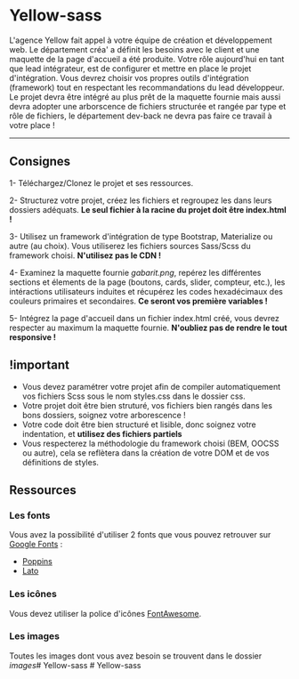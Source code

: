 # Yellow-sass
L'agence Yellow fait appel à votre équipe de création et développement web. Le département créa' a définit les besoins avec le client et une maquette de la page d'accueil a été produite. Votre rôle aujourd'hui en tant que lead intégrateur, est de configurer et mettre en place le projet d'intégration. Vous devrez choisir vos propres outils d'intégration (framework) tout en respectant les recommandations du lead développeur. Le projet devra être intégré au plus prêt de la maquette fournie mais aussi devra adopter une arborscence de fichiers structurée et rangée par type et rôle de fichiers, le département dev-back ne devra pas faire ce travail à votre place !

---

## Consignes

1- Téléchargez/Clonez le projet et ses ressources.

2- Structurez votre projet, créez les fichiers et regroupez les dans leurs dossiers adéquats. **Le seul fichier à la racine du projet doit être index.html !**

3- Utilisez un framework d'intégration de type Bootstrap, Materialize ou autre (au choix). Vous utiliserez les fichiers sources Sass/Scss du framework choisi. **N'utilisez pas le CDN !**

4- Examinez la maquette fournie *gabarit.png*, repérez les différentes sections et élements de la page (boutons, cards, slider, compteur, etc.), les intéractions utilisateurs induites et récupérez les codes hexadécimaux des couleurs primaires et secondaires. **Ce seront vos première variables !**

5- Intégrez la page d'accueil dans un fichier index.html créé, vous devrez respecter au maximum la maquette fournie. **N'oubliez pas de rendre le tout responsive !**

## !important

* Vous devez paramétrer votre projet afin de compiler automatiquement vos fichiers Scss sous le nom styles.css dans le dossier css.
* Votre projet doit être bien struturé, vos fichiers bien rangés dans les bons dossiers, soignez votre arborescence !
* Votre code doit être bien structuré et lisible, donc soignez votre indentation, et **utilisez des fichiers partiels**
* Vous respecterez la méthodologie du framework choisi (BEM, OOCSS ou autre), cela se reflètera dans la création de votre DOM et de vos définitions de styles.

## Ressources

### Les fonts

Vous avez la possibilité d'utiliser 2 fonts que vous pouvez retrouver sur [Google Fonts](https://fonts.google.com/) :
* [Poppins](https://fonts.google.com/specimen/Poppins)
* [Lato](https://fonts.google.com/specimen/Lato)

### Les icônes

Vous devez utiliser la police d'icônes [FontAwesome](http://fontawesome.io/).

### Les images

Toutes les images dont vous avez besoin se trouvent dans le dossier *images*#   Y e l l o w - s a s s  
 #   Y e l l o w - s a s s  
 